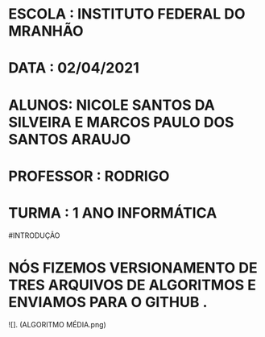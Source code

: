 #  ESCOLA : INSTITUTO FEDERAL DO MRANHÃO
# DATA : 02/04/2021
# ALUNOS: NICOLE SANTOS DA SILVEIRA E MARCOS PAULO DOS SANTOS ARAUJO
# PROFESSOR : RODRIGO
# TURMA : 1 ANO INFORMÁTICA 

#INTRODUÇÃO 
#  NÓS FIZEMOS VERSIONAMENTO DE TRES ARQUIVOS DE ALGORITMOS E ENVIAMOS PARA O GITHUB .
![]. (ALGORITMO MÉDIA.png)
 
